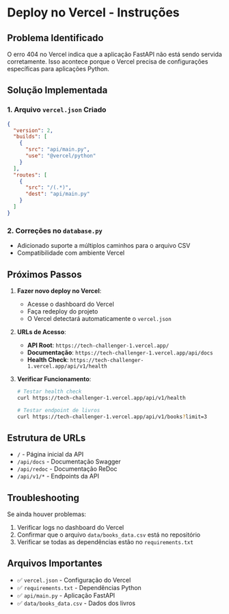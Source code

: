 # Deploy no Vercel - Instruções

## Problema Identificado

O erro 404 no Vercel indica que a aplicação FastAPI não está sendo servida corretamente. Isso acontece porque o Vercel precisa de configurações específicas para aplicações Python.

## Solução Implementada

### 1. Arquivo `vercel.json` Criado

```json
{
  "version": 2,
  "builds": [
    {
      "src": "api/main.py",
      "use": "@vercel/python"
    }
  ],
  "routes": [
    {
      "src": "/(.*)",
      "dest": "api/main.py"
    }
  ]
}
```

### 2. Correções no `database.py`

- Adicionado suporte a múltiplos caminhos para o arquivo CSV
- Compatibilidade com ambiente Vercel

## Próximos Passos

1. **Fazer novo deploy no Vercel**:
   - Acesse o dashboard do Vercel
   - Faça redeploy do projeto
   - O Vercel detectará automaticamente o `vercel.json`

2. **URLs de Acesso**:
   - **API Root**: `https://tech-challenger-1.vercel.app/`
   - **Documentação**: `https://tech-challenger-1.vercel.app/api/docs`
   - **Health Check**: `https://tech-challenger-1.vercel.app/api/v1/health`

3. **Verificar Funcionamento**:
   ```bash
   # Testar health check
   curl https://tech-challenger-1.vercel.app/api/v1/health
   
   # Testar endpoint de livros
   curl https://tech-challenger-1.vercel.app/api/v1/books?limit=3
   ```

## Estrutura de URLs

- `/` - Página inicial da API
- `/api/docs` - Documentação Swagger
- `/api/redoc` - Documentação ReDoc
- `/api/v1/*` - Endpoints da API

## Troubleshooting

Se ainda houver problemas:

1. Verificar logs no dashboard do Vercel
2. Confirmar que o arquivo `data/books_data.csv` está no repositório
3. Verificar se todas as dependências estão no `requirements.txt`

## Arquivos Importantes

- ✅ `vercel.json` - Configuração do Vercel
- ✅ `requirements.txt` - Dependências Python
- ✅ `api/main.py` - Aplicação FastAPI
- ✅ `data/books_data.csv` - Dados dos livros